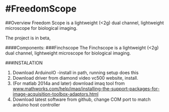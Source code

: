 #FreedomScope 
============

##Overview
Freedom Scope is a lightweight (<2g) dual channel, lightweight microscope for biological imaging. 

The project is in beta, 

####Components: 
###Finchscope
The Finchscope is a lightweight (<2g) dual channel, lightweight microscope for biological imaging. 

###INSTALATION
1. Download ArduinoIO
     -install in path, running setup does this 
2. Download driver from diamond video vc500 website, install.
3. (For matlab 2014a and later) download imaq tool from www.mathworks.com/help/imaq/installing-the-support-packages-for-image-acquisition-toolbox-adaptors.html
4. Download latest software from github, change COM port to match arduino host controller 




